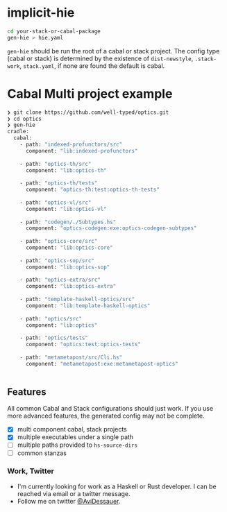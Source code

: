 # implicit-hie
```bash
cd your-stack-or-cabal-package
gen-hie > hie.yaml
```
`gen-hie` should be run the root of a cabal or stack project.
The config type (cabal or stack) is determined by the existence of
`dist-newstyle`, `.stack-work`, `stack.yaml`, if none are found the default is cabal.

# Cabal Multi project example
```bash
❯ git clone https://github.com/well-typed/optics.git
❯ cd optics
❯ gen-hie
cradle:
  cabal:
    - path: "indexed-profunctors/src"
      component: "lib:indexed-profunctors"
    
    - path: "optics-th/src"
      component: "lib:optics-th"
    
    - path: "optics-th/tests"
      component: "optics-th:test:optics-th-tests"
    
    - path: "optics-vl/src"
      component: "lib:optics-vl"
    
    - path: "codegen/./Subtypes.hs"
      component: "optics-codegen:exe:optics-codegen-subtypes"
    
    - path: "optics-core/src"
      component: "lib:optics-core"
    
    - path: "optics-sop/src"
      component: "lib:optics-sop"
    
    - path: "optics-extra/src"
      component: "lib:optics-extra"
    
    - path: "template-haskell-optics/src"
      component: "lib:template-haskell-optics"
    
    - path: "optics/src"
      component: "lib:optics"
    
    - path: "optics/tests"
      component: "optics:test:optics-tests"
    
    - path: "metametapost/src/Cli.hs"
      component: "metametapost:exe:metametapost-optics"
    

```

## Features

All common Cabal and Stack configurations should just work.
If you use more advanced features, the generated config may not be complete.

- [x] multi component cabal, stack projects
- [x] multiple executables under a single path
- [ ] multiple paths provided to `hs-source-dirs`
- [ ] common stanzas

### Work, Twitter
<!-- - If you value my contributions to Haskell tooling, FP oriented GC, or open source FP in general, please consider sponsoring me via Github. -->
- I'm currently looking for work as a Haskell or Rust developer. I can be reached via email or a twitter message.
- Follow me on twitter [@AviDessauer](https://twitter.com/AviDessauer).
